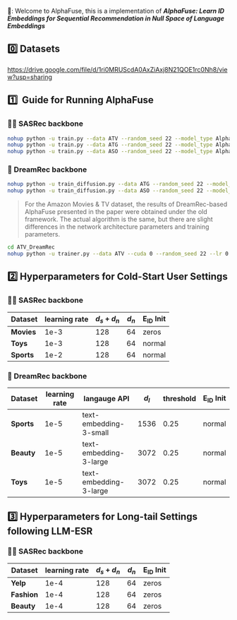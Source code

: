 🐡: Welcome to AlphaFuse, this is a implementation of ***AlphaFuse: Learn ID Embeddings for Sequential
Recommendation in Null Space of Language Embeddings***

## :zero:  ​ Datasets

https://drive.google.com/file/d/1ri0MRUScdA0AxZiAxj8N21QOE1rc0Nh8/view?usp=sharing

## :one:  ​ Guide for Running AlphaFuse



### :walking_man: SASRec backbone

```sh
nohup python -u train.py --data ATV --random_seed 22 --model_type AlphaFuse --cuda 0 --language_model_type 3small --ID_embs_init_type zeros --hidden_dim 128 --null_dim 64 --lr 0.001 -loss_type infoNCE --neg_ratio 64  > ./log/ATV_SASRec_AlphaFuse_rs22_dim128null64_infoNCE64_lr3 2>&1 &
nohup python -u train.py --data ATG --random_seed 22 --model_type AlphaFuse --cuda 1 --language_model_type 3large --ID_embs_init_type normal --hidden_dim 128 --null_dim 64 --lr 0.001 -loss_type infoNCE --neg_ratio 64  > ./log/ATG_SASRec_AlphaFuse_rs22_dim128null64_infoNCE64_lr3 2>&1 &
nohup python -u train.py --data ASO --random_seed 22 --model_type AlphaFuse --cuda 2 --language_model_type 3large --ID_embs_init_type normal --hidden_dim 128 --null_dim 64 --lr 0.01 -loss_type infoNCE --neg_ratio 64  > ./log/ASO_SASRec_AlphaFuse_rs22_dim128null64_infoNCE64_lr2 2>&1 &
```

### :runner: DreamRec backbone

```sh
nohup python -u train_diffusion.py --data ATG --random_seed 22 --model_type AlphaFuse --cuda 1 --language_model_type 3large --null_thres 0.25 --hidden_dim 3072 --lr 0.00001  > ./log/ATG_DreamRec_AlphaFuse_rs22_dim3072null0.25_lr5 2>&1 &
nohup python -u train_diffusion.py --data ASO --random_seed 22 --model_type AlphaFuse --cuda 2 --language_model_type 3large --null_thres 0.25 --hidden_dim 3072 --lr 0.00001  > ./log/ASO_DreamRec_AlphaFuse_rs22_dim3072null0.25_lr5 2>&1 &
```
> For the Amazon Movies & TV dataset, the results of DreamRec-based AlphaFuse presented in the paper were obtained under the old framework. The actual algorithm is the same, but there are slight differences in the network architecture parameters and training parameters.
```sh
cd ATV_DreamRec
nohup python -u trainer.py --data ATV --cuda 0 --random_seed 22 --lr 0.00001 --timesteps 2000 --emb_type 3small --trans_type Null --null_thres 0.25 --emb_std 40 --beta_start 0.0001 --beta_end 0.02 --linespace 100 --beta_sche linear --w 5.0  > ./log/ATV_AlphaFuse_rs22_Null0.25_TU+ID_CF5_lr5 2>&1 &
```

## :two: Hyperparameters for Cold-Start User Settings

### :walking_man: SASRec backbone

| Dataset    | learning rate | $d_s+d_n$    | $d_n$  | $\mathbf{E}_\text{ID}$ Init |
| ---------- | ------------- | ------------ | ------ | ----------------- |
| **Movies** | 1e-3          | 128           | 64    |      zeros        |
| **Toys**   | 1e-3          | 128           | 64    |      normal       |
| **Sports** | 1e-2          | 128           | 64    |      normal       |

### :runner: DreamRec backbone

| Dataset    | learning rate | langauge API | $d_l$  | threshold    | $\mathbf{E}_\text{ID}$ Init |
| ---------- | ------------- | ------------ | ------ | ---- | -------------- |
| **Sports** | 1e-5          |  text-embedding-3-small    | 1536    | 0.25    | normal          |
| **Beauty** | 1e-5          | text-embedding-3-large     | 3072    | 0.25    | normal           |
| **Toys**   | 1e-5          | text-embedding-3-large     | 3072    | 0.25    | normal           |

## :three: Hyperparameters for Long-tail Settings following LLM-ESR

### :walking_man: SASRec backbone

| Dataset    | learning rate | $d_s+d_n$    | $d_n$  | $\mathbf{E}_\text{ID}$ Init |
| ---------- | ------------- | ------------ | ------ | ----------------- |
| **Yelp**   | 1e-4          | 128           | 64    |      zeros       |
| **Fashion**| 1e-4          | 128           | 64    |      zeros       |
| **Beauty** | 1e-4          | 128           | 64    |      zeros        |
